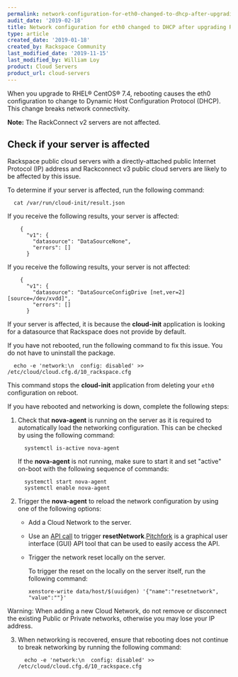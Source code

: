 ```yaml
---
permalink: network-configuration-for-eth0-changed-to-dhcp-after-upgrading-rhel-centos/
audit_date: '2019-02-18'
title: Network configuration for eth0 changed to DHCP after upgrading RHEL/CentOS
type: article
created_date: '2019-01-18'
created_by: Rackspace Community
last_modified_date: '2019-11-15'
last_modified_by: William Loy
product: Cloud Servers
product_url: cloud-servers
---
```


When you upgrade to RHEL® CentOS® 7.4, rebooting causes the eth0 configuration to change to Dynamic Host
Configuration Protocol (DHCP). This change breaks network connectivity.

**Note:** The RackConnect v2 servers are not affected.

## Check if your server is affected

Rackspace public cloud servers with a directly-attached public Internet Protocol (IP) address and Rackconnect v3 public cloud servers are likely to be affected by this issue.

To determine if your server is affected, run the following command:

      cat /var/run/cloud-init/result.json

If you receive the following results, your server is affected:

        {
          "v1": {
            "datasource": "DataSourceNone",
            "errors": []
          }

If you receive the following results, your server is not affected:

        {
          "v1": {
            "datasource": "DataSourceConfigDrive [net,ver=2][source=/dev/xvdd]",
            "errors": []
          }

If your server is affected, it is because the **cloud-init** application is looking for a datasource that Rackspace does not provide by default.

If you have not rebooted, run the following command to fix this issue. You do not have to uninstall the package.

      echo -e 'network:\n  config: disabled' >> /etc/cloud/cloud.cfg.d/10_rackspace.cfg

This command stops the **cloud-init** application from deleting your `eth0` configuration on reboot.

If you have rebooted and networking is down, complete the following steps:

1. Check that **nova-agent** is running on the server as it is required to automatically load the networking configuration.   This can be checked by using the following command:

         systemctl is-active nova-agent
         
   If the **nova-agent** is not running, make sure to start it and set "active" on-boot with the following sequence of commands:
         
         systemctl start nova-agent
         systemctl enable nova-agent 

2. Trigger the **nova-agent** to reload the network configuration by using one of the following options:

      - Add a Cloud Network to the server.
      
      - Use an [API call](https://developer.rackspace.com/docs/cloud-servers/v2/api-reference/svr-basic-operations/#reset-network-for-server) to trigger **resetNetwork**.[Pitchfork](https://pitchfork.rax.io/servers/#reset_network-cloud_servers) is a graphical user interface (GUI) API tool that can be used to easily access the API.
      
      - Trigger the network reset locally on the server.
      
        To trigger the reset on the locally on the server itself, run the following command:

            xenstore-write data/host/$(uuidgen) '{"name":"resetnetwork", "value":""}'
 
  Warning: When adding a new Cloud Network,  do not remove or disconnect the existing Public or Private networks, otherwise you may lose your IP address.
   

3. When networking is recovered, ensure that rebooting does not continue to break networking by running the following command:

         echo -e 'network:\n  config: disabled' >> /etc/cloud/cloud.cfg.d/10_rackspace.cfg


